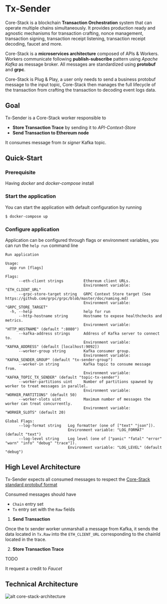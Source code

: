# Tx-Sender

Core-Stack is a blockchain **Transaction Orchestration** system that can operate multiple chains simultaneously.
It provides production ready and agnostic mechanisms for transaction crafting, nonce management, transaction signing, transaction receipt listening, transaction receipt decoding, faucet and more.

Core-Stack is a **microservices architecture** composed of APIs & Workers. 
Workers communicate following **publish-subscribe** pattern using *Apache Kafka* as message broker. 
All messages are standardized using **protobuf** and **grpc**.

Core-Stack is Plug & Play, a user only needs to send a business protobuf message to the input topic,
Core-Stack then manages the full lifecycle of the transaction from crafting the transaction to decoding event logs data.

## Goal

Tx-Sender is a Core-Stack worker responsible to 

- **Store Transaction Trace** by sending it to *API-Context-Store*
- **Send Transaction to Ethereum node**

It consumes message from *tx signer* Kafka topic.

## Quick-Start

### Prerequisite

Having *docker* and *docker-compose* install

### Start the application

You can start the application with default configuration by running

```sh
$ docker-compose up
```

### Configure application

Application can be configured through flags or environment variables, you can run the ```help run``` command line


```text
Run application

Usage:
  app run [flags]

Flags:
      --eth-client strings         Ethereum client URLs.
                                   Environment variable: "ETH_CLIENT_URL"
      --grpc-store-target string   GRPC Context Store target (See https://github.com/grpc/grpc/blob/master/doc/naming.md)
                                   Environment variable: "GRPC_STORE_TARGET"
  -h, --help                       help for run
      --http-hostname string       Hostname to expose healthchecks and metrics.
                                   Environment variable: "HTTP_HOSTNAME" (default ":8080")
      --kafka-address strings      Address of Kafka server to connect to.
                                   Environment variable: "KAFKA_ADDRESS" (default [localhost:9092])
      --worker-group string        Kafka consumer group.
                                   Environment variable: "KAFKA_SENDER_GROUP" (default "tx-sender-group")
      --worker-in string           Kafka topic to consume message from.
                                   Environment variable: "KAFKA_TOPIC_TX_SENDER" (default "topic-tx-sender")
      --worker-partitions uint     Number of partitions spawned by worker to treat messages in parallel.
                                   Environment variable: "WORKER_PARTITIONS" (default 50)
      --worker-slots uint          Maximum number of messages the worker can treat concurrently.
                                   Environment variable: "WORKER_SLOTS" (default 20)

Global Flags:
      --log-format string   Log formatter (one of ["text" "json"]).
                            Environment variable: "LOG_FORMAT" (default "text")
      --log-level string    Log level (one of ["panic" "fatal" "error" "warn" "info" "debug" "trace"]).
                            Environment variable: "LOG_LEVEL" (default "debug")
```

## High Level Architecture

Tx-Sender expects all consumed messages to respect the [Core-Stack standard protobuf format](https://gitlab.com/ConsenSys/client/fr/core-stack/core/blob/master/protobuf)

Consumed messages should have 

- ```Chain``` entry set
- ```Tx``` entry set with the ```Raw``` fields

1. **Send Transaction**

Once the tx sender worker unmarshall a message from Kafka, it sends the data located in ```Tx.Raw``` into the ```ETH_CLIENT_URL``` corresponding to the chainId located in the trace.

2. **Store Transaction Trace**

TODO

It request a credit to *Faucet*

## Technical Architecture

![alt core-stack-architecture](https://gitlab.com/ConsenSys/client/fr/core-stack/doc/raw/master/diagrams/Core_Stack_Architecture.png)
